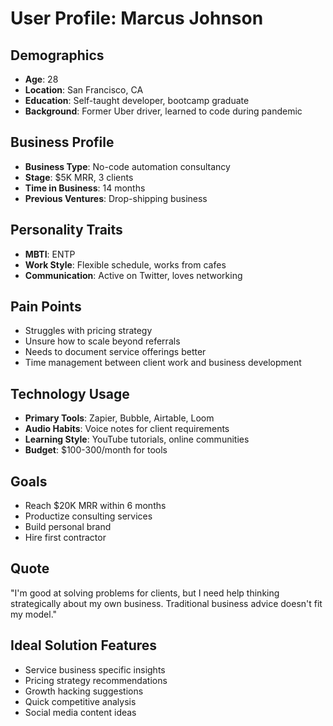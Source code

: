 # User Profile: Marcus Johnson

## Demographics
- **Age**: 28
- **Location**: San Francisco, CA
- **Education**: Self-taught developer, bootcamp graduate
- **Background**: Former Uber driver, learned to code during pandemic

## Business Profile
- **Business Type**: No-code automation consultancy
- **Stage**: $5K MRR, 3 clients
- **Time in Business**: 14 months
- **Previous Ventures**: Drop-shipping business

## Personality Traits
- **MBTI**: ENTP
- **Work Style**: Flexible schedule, works from cafes
- **Communication**: Active on Twitter, loves networking

## Pain Points
- Struggles with pricing strategy
- Unsure how to scale beyond referrals
- Needs to document service offerings better
- Time management between client work and business development

## Technology Usage
- **Primary Tools**: Zapier, Bubble, Airtable, Loom
- **Audio Habits**: Voice notes for client requirements
- **Learning Style**: YouTube tutorials, online communities
- **Budget**: $100-300/month for tools

## Goals
- Reach $20K MRR within 6 months
- Productize consulting services
- Build personal brand
- Hire first contractor

## Quote
"I'm good at solving problems for clients, but I need help thinking strategically about my own business. Traditional business advice doesn't fit my model."

## Ideal Solution Features
- Service business specific insights
- Pricing strategy recommendations
- Growth hacking suggestions
- Quick competitive analysis
- Social media content ideas